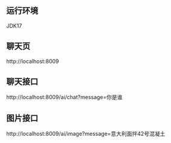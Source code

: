 ## 运行环境

JDK17



## 聊天页

http://localhost:8009



## 聊天接口

http://localhost:8009/ai/chat?message=你是谁



## 图片接口

http://localhost:8009/ai/image?message=意大利面拌42号混凝土
